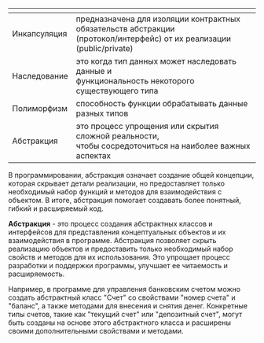 <table>
<thead>
<tr>
<th></th>
<th></th>
</tr>
</thead>
<tbody>
<tr>
<td>Инкапсуляция</td>
<td>предназначена для изоляции контрактных обязательств абстракции<br>(протокол/интерфейс) от их реализации (public/private)</td>
</tr>
<tr>
<td>Наследование</td>
<td>это когда тип данных может наследовать данные и<br>функциональность некоторого существующего типа</td>
</tr>
<tr>
<td>Полиморфизм</td>
<td>способность функции обрабатывать данные разных типов</td>
</tr>
<tr>
<td>Абстракция</td>
<td>это процесс упрощения или скрытия сложной реальности,<br>чтобы сосредоточиться на наиболее важных аспектах</td>
</tr>
</tbody>
</table>
<p>В программировании, абстракция означает создание общей концепции, которая скрывает детали реализации, 
но предоставляет только необходимый набор функций и методов для взаимодействия с объектом. 
В итоге, абстракция помогает создавать более понятный, гибкий и расширяемый код.</p>
<p><strong>Абстракция</strong> - это процесс создания абстрактных классов и интерфейсов для представления концептуальных объектов и их взаимодействия в программе. 
Абстракция позволяет скрыть реализацию объектов и предоставить только необходимый набор свойств и методов для их использования. 
Это упрощает процесс разработки и поддержки программы, улучшает ее читаемость и расширяемость.</p>
<p>Например, в программе для управления банковским счетом можно создать абстрактный класс "Счет" со свойствами "номер счета" и "баланс", 
а также методами для внесения и снятия денег. 
Конкретные типы счетов, такие как "текущий счет" или "депозитный счет", могут быть созданы на основе этого абстрактного класса 
и расширены своими дополнительными свойствами и методами.</p>